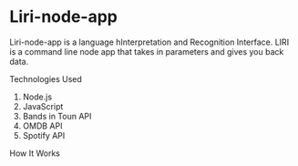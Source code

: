 # Liri-node-app
Liri-node-app is a language hInterpretation and Recognition Interface. LIRI is a command line node app that takes in parameters and gives you back data.

Technologies Used
1. Node.js
2. JavaScript
3. Bands in Toun API
4. OMDB API
5. Spotify API

How It Works
